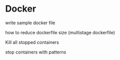 # Docker

write sample docker file 

how to reduce dockerfile size (multistage dockerfile)

Kill all stopped containers 

stop containers with patterns 



